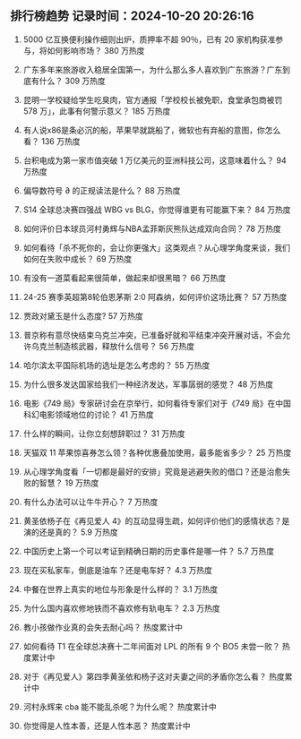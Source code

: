 
## 排行榜趋势 记录时间：2024-10-20 20:26:16
  
  1. 5000 亿互换便利操作细则出炉，质押率不超 90％，已有 20 家机构获准参与，将如何影响市场？ 380 万热度
    
  2. 广东多年来旅游收入稳居全国第一，为什么那么多人喜欢到广东旅游？广东到底有什么？ 309 万热度
    
  3. 昆明一学校疑给学生吃臭肉，官方通报「学校校长被免职，食堂承包商被罚 578 万」，此事有何警示意义？ 185 万热度
    
  4. 有人说x86是条必沉的船，苹果早就跳船了，微软也有弃船的意图，你怎么看？ 136 万热度
    
  5. 台积电成为第一家市值突破 1 万亿美元的亚洲科技公司，这意味着什么？ 94 万热度
    
  6. 偏导数符号 ∂ 的正规读法是什么？ 88 万热度
    
  7. S14 全球总决赛四强战 WBG vs BLG，你觉得谁更有可能赢下来？ 84 万热度
    
  8. 如何评价日本球员河村勇辉与NBA孟菲斯灰熊队达成双向合同？ 78 万热度
    
  9. 如何看待「杀不死你的，会让你更强大」这类观点？从心理学角度来谈，我们如何在失败中成长？ 69 万热度
    
  10. 有没有一道菜看起来很简单，做起来却很黑暗？ 66 万热度
    
  11. 24-25 赛季英超第8轮伯恩茅斯 2:0 阿森纳，如何评价这场比赛？ 57 万热度
    
  12. 贾政对黛玉是什么态度? 57 万热度
    
  13. 普京称有意尽快结束乌克兰冲突，已准备好就和平结束冲突开展对话，不会允许乌克兰制造核武器，释放什么信号？ 56 万热度
    
  14. 哈尔滨太平国际机场的选址是怎么考虑的？ 55 万热度
    
  15. 为什么很多发达国家给我们一种经济发达，军事孱弱的感觉？ 48 万热度
    
  16. 电影《749 局》专家研讨会在京举行，如何看待专家们对于《749 局》在中国科幻电影领域地位的讨论？ 41 万热度
    
  17. 什么样的瞬间，让你立刻想辞职过？ 31 万热度
    
  18. 天猫双 11 苹果惊喜券怎么领？各种优惠叠加使用，最多能省多少？ 25 万热度
    
  19. 从心理学角度看「一切都是最好的安排」究竟是逃避失败的借口？还是治愈失败的智慧？ 19 万热度
    
  20. 有什么办法可以让牛牛开心？ 7 万热度
    
  21. 黄圣依杨子在《再见爱人 4》的互动显得生疏，如何评价他们的感情状态？是演的还是真的？ 5.9 万热度
    
  22. 中国历史上第一个可以考证到精确日期的历史事件是哪一件？ 5.7 万热度
    
  23. 现在买私家车，倒底是油车？还是电车好？ 4.3 万热度
    
  24. 中餐在世界上真实的地位与形象是什么样的？ 3.1 万热度
    
  25. 为什么国内喜欢修地铁而不喜欢修有轨电车？ 2.3 万热度
    
  26. 教小孩做作业真的会失去耐心吗？ 热度累计中
    
  27. 如何看待 T1 在全球总决赛十二年间面对 LPL 的所有 9 个 BO5 未尝一败？ 热度累计中
    
  28. 对于《再见爱人》第四季黄圣依和杨子这对夫妻之间的矛盾你怎么看？ 热度累计中
    
  29. 河村永辉来 cba 能不能乱杀呢？为什么呢？ 热度累计中
    
  30. 你觉得是人性本善，还是人性本恶？ 热度累计中
    